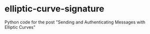 elliptic-curve-signature
========================

Python code for the post "Sending and Authenticating Messages with Elliptic Curves"
